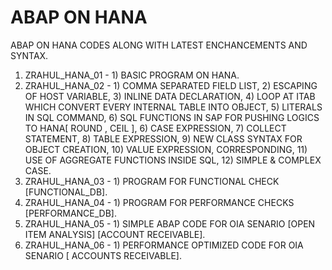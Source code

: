 # ABAP ON HANA
ABAP ON HANA CODES ALONG WITH LATEST ENCHANCEMENTS AND SYNTAX.

1. ZRAHUL_HANA_01 - 1) BASIC PROGRAM ON HANA.
2. ZRAHUL_HANA_02 - 1) COMMA SEPARATED FIELD LIST, 2) ESCAPING OF HOST VARIABLE, 3) INLINE DATA DECLARATION, 4) LOOP AT ITAB WHICH CONVERT EVERY INTERNAL TABLE INTO OBJECT, 5) LITERALS IN SQL COMMAND, 6) SQL FUNCTIONS IN SAP FOR PUSHING LOGICS TO HANA[ ROUND , CEIL ], 6) CASE EXPRESSION, 7) COLLECT STATEMENT, 8) TABLE EXPRESSION, 9) NEW CLASS SYNTAX FOR OBJECT CREATION, 10) VALUE EXPRESSION, CORRESPONDING, 11) USE OF AGGREGATE FUNCTIONS INSIDE SQL, 12) SIMPLE & COMPLEX CASE.
3. ZRAHUL_HANA_03 - 1) PROGRAM FOR FUNCTIONAL CHECK [FUNCTIONAL_DB].
4. ZRAHUL_HANA_04 - 1) PROGRAM FOR PERFORMANCE CHECKS [PERFORMANCE_DB].
5. ZRAHUL_HANA_05 - 1) SIMPLE ABAP CODE FOR OIA SENARIO [OPEN ITEM ANALYSIS] [ACCOUNT RECEIVABLE].
6. ZRAHUL_HANA_06 - 1) PERFORMANCE OPTIMIZED CODE FOR OIA SENARIO [ ACCOUNTS RECEIVABLE].
